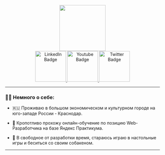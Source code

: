 <div id="header" align="center">
  <img src="https://media1.giphy.com/media/lP8xu5t2DLGG045H8F/giphy.gif" width="150"/>
</div>
<div id="badges" align="center">
  <a href="your-linkedin-URL">
    <img src="https://i.imgur.com/hilolfv.png" alt="LinkedIn Badge" width="100"/>
  </a>
  <a href="your-youtube-URL">
    <img src="https://i.imgur.com/MIAtTtx.png" alt="Youtube Badge" width="100"/>
  </a>
  <a href="your-twitter-URL">
    <img src="https://i.imgur.com/6cG59I1.png" alt="Twitter Badge" width="100"/>
  </a>
</div>

---

### :man_technologist: Немного о себе:

- :ru: Проживаю в большом экономическом и культурном городе на юго-западе России - Краснодар.

- :pencil: Кропотливо прохожу онлайн-обучение по позицию Web-Разработчика на базе Яндекс Практикума.

- :zany_face: В свободное от разработки время, стараюсь играю в настольные игры и беситься со своим собакеном. 

---


